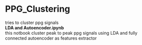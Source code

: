 # PPG_Clustering
tries to cluster ppg signals<br> 
**LDA and Autoencoder.ipynb** <br>	this notbook cluster peak to peak ppg signals using LDA and fully connected autoencoder as features extractor
